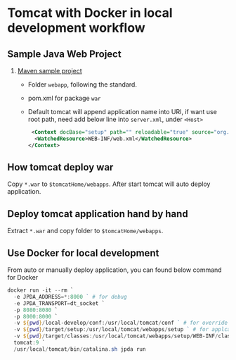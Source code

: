 # Tomcat with Docker in local development workflow

## Sample Java Web Project

1. [Maven sample project](https://github.com/zizifn/thoughts/tree/master/TomcatAndJetty/04/setup)
    - Folder `webapp`, following the standard.
    - pom.xml for package `war`
    - Default tomcat will append application name into URI, if want use root path, need add below line into `server.xml`, under `<Host>`

        ``` xml
         <Context docBase="setup" path="" reloadable="true" source="org.eclipse.jst.jee.server:web">
          <WatchedResource>WEB-INF/web.xml</WatchedResource>
        </Context>
        ```

## How tomcat deploy war

Copy `*.war` to `$tomcatHome/webapps`. After start tomcat will auto deploy application.

## Deploy tomcat application hand by hand

Extract `*.war` and copy folder to `$tomcatHome/webapps`.

## Use Docker for local development

From auto or manually deploy application, you can found below command for Docker

``` powershell
docker run -it --rm `
  -e JPDA_ADDRESS=*:8000 ` # for debug
  -e JPDA_TRANSPORT=dt_socket `
  -p 8080:8080 `
  -p 8000:8000 `
  -v ${pwd}/local-develop/conf:/usr/local/tomcat/conf ` # for override tomcat conf, if need
  -v ${pwd}/target/setup:/usr/local/tomcat/webapps/setup ` # for applcaiiton
  -v ${pwd}/target/classes:/usr/local/tomcat/webapps/setup/WEB-INF/classes ` # for auto reload classes.IDE will auto build class to target.
  tomcat:9 `
  /usr/local/tomcat/bin/catalina.sh jpda run
```
